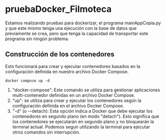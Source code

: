 # pruebaDocker_Filmoteca
Estamos realizando pruebas para dockerizar, el programa mainAppCopia.py y que este mismo tenga una ejecución con la base de datos que previamente se crea, pero que tenga la capacidad de transportar este programa sin ningún problema. 

## Construcción de los contenedores
Esto funcionará para crear y ejecutar contenedores basados en la configuración definida en nuestro archivo Docker Compose.
```
docker compose up -d
```
1. "docker-compose": Este comando se utiliza para gestionar aplicaciones multi-contenedor definidas en un archivo Docker Compose.
2. "up": se utiliza para crear y ejecutar los contenedores según la configuración definida en el archivo Docker Compose.
3. "-d" (o --detach): Esta opción indica a Docker que debe ejecutar los contenedores en segundo plano (en modo "detach"). Esto significa que los contenedores se ejecutarán en segundo plano y no bloquearán la terminal actual. Podemos seguir utilizando la terminal para ejecutar otros comandos sin interrupción.
